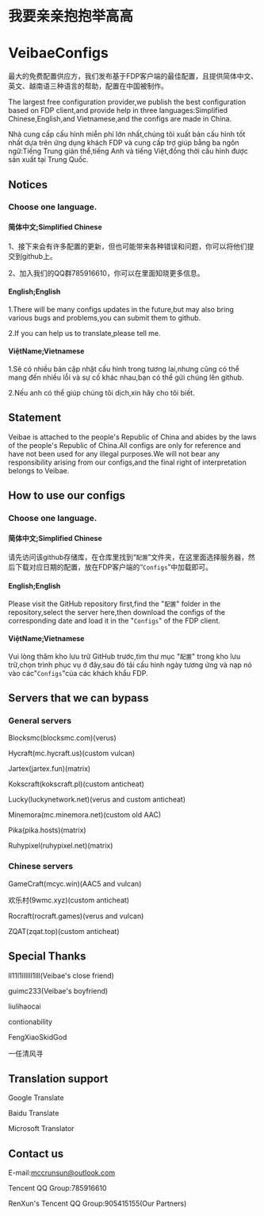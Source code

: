 # 我要亲亲抱抱举高高

# VeibaeConfigs
最大的免费配置供应方，我们发布基于FDP客户端的最佳配置，且提供简体中文、英文、越南语三种语言的帮助，配置在中国被制作。

The largest free configuration provider,we publish the best configuration based on FDP client,and provide help in three languages:Simplified Chinese,English,and Vietnamese,and the configs are made in China.

Nhà cung cấp cấu hình miễn phí lớn nhất,chúng tôi xuất bản cấu hình tốt nhất dựa trên ứng dụng khách FDP và cung cấp trợ giúp bằng ba ngôn ngữ:Tiếng Trung giản thể,tiếng Anh và tiếng Việt,đồng thời cấu hình được sản xuất tại Trung Quốc.

## Notices
### Choose one language.
#### 简体中文;Simplified Chinese
1、接下来会有许多配置的更新，但也可能带来各种错误和问题，你可以将他们提交到github上。

2、加入我们的QQ群785916610，你可以在里面知晓更多信息。

#### English;English
1.There will be many configs updates in the future,but may also bring various bugs and problems,you can submit them to github.

2.If you can help us to translate,please tell me.

#### ViệtName;Vietnamese
1.Sẽ có nhiều bản cập nhật cấu hình trong tương lai,nhưng cũng có thể mang đến nhiều lỗi và sự cố khác nhau,bạn có thể gửi chúng lên github.

2.Nếu anh có thể giúp chúng tôi dịch,xin hãy cho tôi biết.

## Statement
Veibae is attached to the people's Republic of China and abides by the laws of the people's Republic of China.All configs are only for reference and have not been used for any illegal purposes.We will not bear any responsibility arising from our configs,and the final right of interpretation belongs to Veibae.

## How to use our configs
### Choose one language.
#### 简体中文;Simplified Chinese
请先访问该github存储库，在仓库里找到“`配置`”文件夹，在这里面选择服务器，然后下载对应日期的配置，放在FDP客户端的“`Configs`”中加载即可。

#### English;English
Please visit the GitHub repository first,find the "`配置`" folder in the repository,select the server here,then download the configs of the corresponding date and load it in the "`Configs`" of the FDP client.

#### ViệtName;Vietnamese
Vui lòng thăm kho lưu trữ GitHub trước,tìm thư mục "`配置`" trong kho lưu trữ,chọn trình phục vụ ở đây,sau đó tải cấu hình ngày tương ứng và nạp nó vào các"`Configs`"của các khách khẩu FDP.

## Servers that we can bypass
### General servers
Blocksmc(blocksmc.com)(verus)

Hycraft(mc.hycraft.us)(custom vulcan)

Jartex(jartex.fun)(matrix)

Kokscraft(kokscraft.pl)(custom anticheat)

Lucky(luckynetwork.net)(verus and custom anticheat)

Minemora(mc.minemora.net)(custom old AAC)

Pika(pika.hosts)(matrix)

Ruhypixel(ruhypixel.net)(matrix)

### Chinese servers
GameCraft(mcyc.win)(AAC5 and vulcan)

欢乐村(9wmc.xyz)(custom anticheat)

Rocraft(rocraft.games)(verus and vulcan)

ZQAT(zqat.top)(custom anticheat)

## Special Thanks
ll11l1lIllIl1lll(Veibae's close friend)

guimc233(Veibae's boyfriend)

liulihaocai

contionability

FengXiaoSkidGod

一任清风寻

## Translation support
Google Translate

Baidu Translate

Microsoft Translator

## Contact us
E-mail:mccrunsun@outlook.com

Tencent QQ Group:785916610

RenXun's Tencent QQ Group:905415155(Our Partners)

